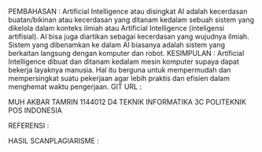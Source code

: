 PEMBAHASAN :
Artificial Intelligence atau disingkat  AI  adalah kecerdasan buatan/bikinan atau kecerdasan yang ditanam kedalam sebuah sistem yang dikelola dalam konteks ilmiah atau Artificial Intelligence (inteligensi artifisial). 
AI bisa juga diartikan sebagai kecerdasan yang wujudnya ilmiah. Sistem yang dibenamkan ke dalam AI biasanya adalah sistem yang berkaitan langsung dengan komputer dan robot. 
KESIMPULAN :
Artificial Intelligence dibuat dan ditanam kedalam mesin komputer supaya dapat bekerja layaknya manusia. Hal itu berguna untuk mempermudah dan mempersingkat suatu pekerjaan agar lebih praktis dan efisien dalam menghemat waktu pengerjaan.
GIT URL :

MUH AKBAR TAMRIN
1144012
D4 TEKNIK INFORMATIKA 3C
POLITEKNIK POS INDONESIA

REFERENSI :

HASIL SCANPLAGIARISME :




